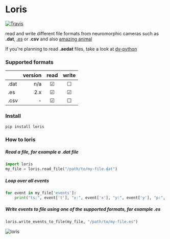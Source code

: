 # Loris
[![Travis](https://img.shields.io/travis/neuromorphic-paris/loris/master.svg?label=Travis%20CI)](https://www.travis-ci.org/neuromorphic-paris/loris)

read and write different file formats from neuromorphic cameras such as **.dat**, [.es](https://github.com/neuromorphic-paris/event_stream) or **.csv** and also [amazing animal](https://giphy.com/search/slow-loris)

If you're planning to read **.aedat** files, take a look at [dv-python](https://gitlab.com/inivation/dv-python)

### Supported formats
|        | version | read    | write   |
|--------|--------:|:-------:|:-------:|
| .dat   | n/a     | &#9745; | &#9744; |
| .es    | 2.x     | &#9745; | &#9745; |
| .csv   | -       | &#9745; | &#9744; |

### Install
~~~python
pip install loris
~~~

### How to loris
##### Read a file, for example a .dat file
~~~python
import loris
my_file = loris.read_file("/path/to/my-file.dat")
~~~

##### Loop over all events
~~~python
for event in my_file['events']:
    print("ts:", event['t'], "x:", event['x'], "y:", event['y'], "p:", event['polarity'])
~~~

##### Write events to file using one of the supported formats, for example .es
~~~python
loris.write_events_to_file(my_file, "/path/to/my-file.es")
~~~

![loris](loris.gif "The Loris Banner")
